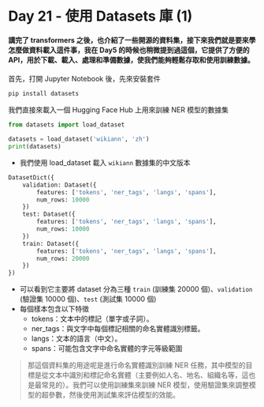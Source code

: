 # Day 21 - 使用 Datasets 庫 (1)

#### 講完了 transformers 之後，也介紹了一些開源的資料集，接下來我們就是要來學怎麼做資料載入這件事，我在 Day5 的時候也稍微提到過這個，它提供了方便的API，用於下載、載入、處理和準備數據，使我們能夠輕鬆存取和使用訓練數據。

首先，打開 Jupyter Notebook 後，先來安裝套件
```python
pip install datasets
```

我們直接來載入一個 Hugging Face Hub 上用來訓練 NER 模型的數據集  

```python
from datasets import load_dataset

datasets = load_dataset('wikiann', 'zh')
print(datasets)
```
- 我們使用 load_dataset 載入 `wikiann` 數據集的中文版本

```python
DatasetDict({
    validation: Dataset({
        features: ['tokens', 'ner_tags', 'langs', 'spans'],
        num_rows: 10000
    })
    test: Dataset({
        features: ['tokens', 'ner_tags', 'langs', 'spans'],
        num_rows: 10000
    })
    train: Dataset({
        features: ['tokens', 'ner_tags', 'langs', 'spans'],
        num_rows: 20000
    })
})
```
- 可以看到它主要將 dataset 分為三種 `train` (訓練集 20000 個)、`validation` (驗證集 10000 個)、`test` (測試集 10000 個)
- 每個樣本包含以下特徵
  - tokens：文本中的標記（單字或子詞）。
  - ner_tags：與文字中每個標記相關的命名實體識別標籤。
  - langs：文本的語言（中文）。
  - spans：可能包含文字中命名實體的字元等級範圍

> 那這個資料集的用途呢是進行命名實體識別訓練 NER 任務，其中模型的目標是從文本中識別和標記命名實體（主要例如人名、地名、組織名等，這也是最常見的）。我們可以使用訓練集來訓練 NER 模型，使用驗證集來調整模型的超參數，然後使用測試集來評估模型的效能。